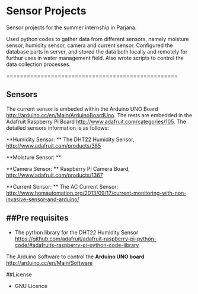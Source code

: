 Sensor Projects
================================================

Sensor projects for the summer internship in Parjana. 

Used python codes to gather data from different sensors, namely moisture sensor, humidity sensor, camera and current sensor. Configured the database parts in server, and stored the data both locally and remotely for furthur uses in water management field. Also wrote scripts to control the data collection processes.


==================================================

Sensors
------------------------------
The current sensor is embeded within the Arduino UNO Board http://arduino.cc/en/Main/ArduinoBoardUno. The rests are embedded in the Adafruit Raspberry Pi Board http://www.adafruit.com/categories/105. The detailed sensors information is as follows:


**Humidity Sensor: **
The DHT22 Humidity Sensor, http://www.adafruit.com/products/385

**Moisture Sensor: **

**Camera Sensor: ** Raspberry Pi Camera Board, http://www.adafruit.com/products/1367

**Current Sensor: ** The AC Current Sensor: http://www.homautomation.org/2013/09/17/current-monitoring-with-non-invasive-sensor-and-arduino/


##Pre requisites
-----------------------------------------
* The python library for the DHT22 Humidity Sensor
https://github.com/adafruit/adafruit-raspberry-pi-python-code/#adafruits-raspberry-pi-python-code-library

The Arduino Software to control the **Arduino UNO board**
http://arduino.cc/en/Main/Software

##License
* GNU Licence
